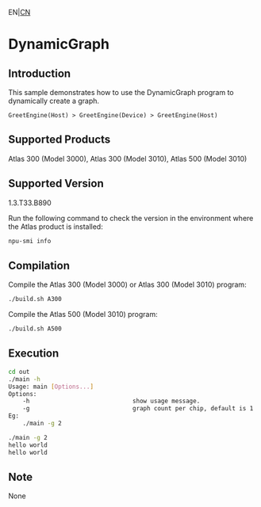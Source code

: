 EN|[CN](README.zh.md)# DynamicGraph## IntroductionThis sample demonstrates how to use the DynamicGraph program to dynamically create a graph.```GreetEngine(Host) > GreetEngine(Device) > GreetEngine(Host)```## Supported ProductsAtlas 300 (Model 3000), Atlas 300 (Model 3010), Atlas 500 (Model 3010)## Supported Version1.3.T33.B890Run the following command to check the version in the environment where the Atlas product is installed:```bashnpu-smi info```## CompilationCompile the Atlas 300 (Model 3000) or Atlas 300 (Model 3010) program:```bash./build.sh A300```Compile the Atlas 500 (Model 3010) program:```bash./build.sh A500```## Execution```bashcd out./main -hUsage: main [Options...]Options:    -h                             show usage message.    -g                             graph count per chip, default is 1Eg:    ./main -g 2./main -g 2hello worldhello world```## NoteNone